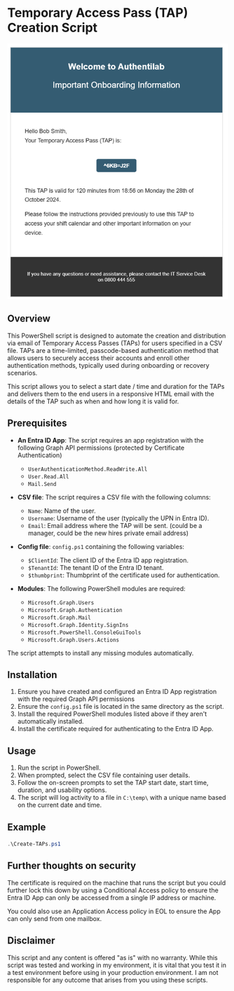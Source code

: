 # Temporary Access Pass (TAP) Creation Script

![Example Email](image.png)

## Overview

This PowerShell script is designed to automate the creation and distribution via email of Temporary Access Passes (TAPs) for users specified in a CSV file. TAPs are a time-limited, passcode-based authentication method that allows users to securely access their accounts and enroll other authentication methods, typically used during onboarding or recovery scenarios.

This script allows you to select a start date / time and duration for the TAPs and delivers them to the end users in a responsive HTML email with the details of the TAP
such as when and how long it is valid for.

## Prerequisites

- **An Entra ID App**: The script requires an app registration with the following Graph API permissions (protected by Certificate Authentication)
  - `UserAuthenticationMethod.ReadWrite.All`
  - `User.Read.All`
  - `Mail.Send`
- **CSV file**: The script requires a CSV file with the following columns:
  - `Name`: Name of the user.
  - `Username`: Username of the user (typically the UPN in Entra ID).
  - `Email`: Email address where the TAP will be sent. (could be a manager, could be the new hires private email address)
- **Config file**: `config.ps1` containing the following variables:
  - `$ClientId`: The client ID of the Entra ID app registration.
  - `$TenantId`: The tenant ID of the Entra ID tenant.
  - `$thumbprint`: Thumbprint of the certificate used for authentication.

- **Modules**: The following PowerShell modules are required:
  - `Microsoft.Graph.Users`
  - `Microsoft.Graph.Authentication`
  - `Microsoft.Graph.Mail`
  - `Microsoft.Graph.Identity.SignIns`
  - `Microsoft.PowerShell.ConsoleGuiTools`
  - `Microsoft.Graph.Users.Actions`

The script attempts to install any missing modules automatically.

## Installation

1. Ensure you have created and configured an Entra ID App registration with the required Graph API permissions
2. Ensure the `config.ps1` file is located in the same directory as the script.
3. Install the required PowerShell modules listed above if they aren't automatically installed.
4. Install the certificate required for authenticating to the Entra ID App.

## Usage

1. Run the script in PowerShell.
2. When prompted, select the CSV file containing user details.
3. Follow the on-screen prompts to set the TAP start date, start time, duration, and usability options.
4. The script will log activity to a file in `C:\temp\` with a unique name based on the current date and time.

## Example

```powershell
.\Create-TAPs.ps1
```

## Further thoughts on security

The certificate is required on the machine that runs the script but you could further lock this down by using a
Conditional Access policy to ensure the Entra ID App can only be accessed from a single IP address or machine.

You could also use an Application Access policy in EOL to ensure the App can only send from one mailbox.

## Disclaimer

This script and any content is offered "as is" with no warranty. While this script was tested and working in my environment, it is vital that you test it in a test environment before using in your production environment. I am not responsible for any outcome that arises from you using these scripts.
